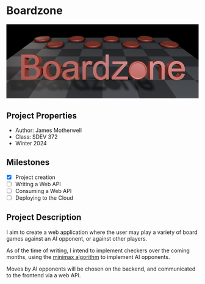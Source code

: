 # Boardzone
![Boardzone logo](./src/main/resources/static/img/boardzone.jpg)

## Project Properties
- Author: James Motherwell
- Class: SDEV 372
- Winter 2024

## Milestones
- [x] Project creation
- [ ] Writing a Web API
- [ ] Consuming a Web API
- [ ] Deploying to the Cloud

## Project Description
I aim to create a web application where the user may play a variety of board games against an AI opponent,
or against other players.

As of the time of writing, I intend to implement checkers over the coming months, using the
[minimax algorithm](https://en.wikipedia.org/wiki/Minimax) to implement AI opponents.

Moves by AI opponents will be chosen on the backend, and communicated to the frontend via a web API.

